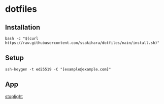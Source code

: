# dotfiles

## Installation

```
bash -c "$(curl https://raw.githubusercontent.com/ssakihara/dotfiles/main/install.sh)"
```

## Setup

```
ssh-keygen -t ed25519 -C "[example@example.com]"
```
## App

[stoplight](https://stoplight.io/solutions)
